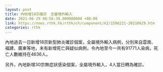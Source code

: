 ```yaml
---
layout: post
title: 內地增18宗確診　全屬境外輸入
date: 2021-06-29 08:56:39.000000000 +08:00
link: https://news.rthk.hk/rthk/ch/component/k2/1598221-20210629.htm
categories: rthk
---
```


內地過去一日新增18宗新型肺炎確診個案，全屬境外輸入病例，分別來自雲南、福建、廣東等地，未有新增死亡與疑似病例，令內地至今一共有91771人染病，死亡人數維持在4636人。

另外，內地新增30宗無症狀感染個案，全屬境外輸入，4人當日轉為確診。

